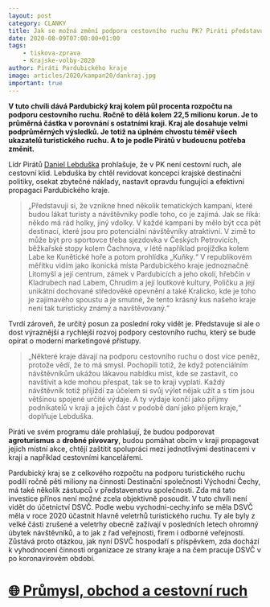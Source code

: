 ```yaml
---
layout: post
category: CLANKY
title: Jak se možná změní podpora cestovního ruchu PK? Piráti představují svůj plán
date: 2020-08-09T07:00:00+01:00
tags:
    - tiskova-zprava
    - Krajske-volby-2020
author: Piráti Pardubického kraje
image: articles/2020/kampan20/dankraj.jpg
important: true
---
```


**V tuto chvíli dává Pardubický kraj kolem půl procenta rozpočtu na podporu cestovního ruchu. Ročně to dělá kolem 22,5 milionu korun. Je to průměrná částka v porovnání s ostatními kraji. Kraj ale dosahuje velmi podprůměrných výsledků. Je totiž na úplném chvostu téměř všech ukazatelů turistického ruchu. A to je podle Pirátů v budoucnu potřeba změnit.**

 

Lídr Pirátů [Daniel Lebduška](https://pardubicky.pirati.cz/lide/daniel-lebduska/) prohlašuje, že v PK není cestovní ruch, ale cestovní klid. Lebduška by chtěl revidovat koncepci krajské destinační politiky, osekat zbytečné náklady, nastavit opravdu fungující a efektivní propagaci Pardubického kraje. 

 

>„Představuji si, že vznikne hned několik tematických kampaní, které budou lákat turisty a návštěvníky podle toho, co je zajímá. Jak se říká: někdo má rád holky, jiný vdolky. V každé kampani by mělo být cca pět destinací, které jsou pro potenciální návštěvníky atraktivní. V zimě to může být pro sportovce třeba sjezdovka v Českých Petrovicích, běžkařské stopy kolem Čachnova, v létě například projíždka kolem Labe ke Kunětické hoře a potom prohlídka „Kuňky.“ V republikovém měřítku vidím jako ikonická místa Pardubického kraje jednoznačně Litomyšl a její centrum, zámek v Pardubicích a jeho okolí, hřebčín v Kladrubech nad Labem, Chrudim a její loutkové kultury, Poličku a její unikátní dochované středověké opevnění a také Kralicko, kde je toho je zajímavého spoustu a je smutné, že tento krásný kus našeho kraje není tak turisticky známý a navštěvovaný.“

Tvrdí zároveň, že určitý posun za poslední roky vidět je. Představuje si ale o dost výraznější a rychlejší rozvoj podpory cestovního ruchu, který se bude opírat o moderní marketingové přístupy.

 

>„Některé kraje dávají na podporu cestovního ruchu o dost více peněz, protože vědí, že to má smysl. Pochopili totiž, že když potenciálním návštěvníkům ukážou lákavou nabídku míst, kde se zastavit, co navštívit a kde mohou přespat, tak se to kraji vyplatí. Každý návštěvník totiž přijíždí za účelem si svůj výlet nějak užít a s tím jsou většinou spojené určité výdaje. A ty výdaje končí jako příjmy podnikatelů v kraji a jejich část v podobě daní jako příjem kraje,“ doplňuje Lebduška.

Piráti ve svém programu dále prohlašují, že budou podporovat **agroturismus** a **drobné pivovary**, budou pomáhat obcím v kraji propagovat jejich místní akce, chtějí zaštítit spolupráci mezi jednotlivými destinacemi v kraji a například cestovními kancelářemi.

Pardubický kraj se z celkového rozpočtu na podporu turistického ruchu podílí ročně pěti miliony na činnosti Destinační společnosti Východní Čechy, má také několik zástupců v představenstvu společnosti. Zda má tato investice přínos není možné zcela objektivně posoudit. V tuto chvíli není vidět do účetnictví DSVČ. Podle webu vychodni-cechy.info se měla DSVČ měla v roce 2020 účastnit hlavně veletrhů turistického ruchu. Ty ale byly z velké části zrušené a veletrhy obecně zažívají v posledních letech ohromný úbytek návštěvníků, a to jak z řad veřejnosti, firem i odborné veřejnosti. Zůstává proto otázkou, jak nyní DSVČ hospodaří s příspěvkem, zda dochází k vyhodnocení činnosti organizace ze strany kraje a na čem pracuje DSVČ v po koronavirovém období.

# [🌐 Průmysl, obchod a cestovní ruch](https://pardubicky.pirati.cz/komunalni-volby/program/kraj2020/prumysl-obchod-a-cestovni-ruch/)
